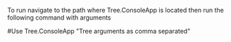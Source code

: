 To run navigate to the path where Tree.ConsoleApp is located then run the following command with arguments

#Use Tree.ConsoleApp "Tree arguments as comma separated"
